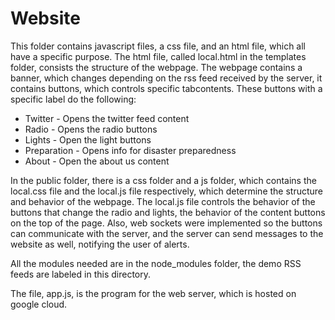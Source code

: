 # Website

This folder contains javascript files, a css file, and an html
file, which all have a specific purpose. The html file, called local.html
in the templates folder, consists the structure of the webpage. The webpage 
contains a banner, which changes depending on the rss feed received by the 
server, it contains buttons, which controls specific tabcontents. These buttons
with a specific label do the following:

- Twitter - Opens the twitter feed content
- Radio - Opens the radio buttons
- Lights - Open the light buttons
- Preparation - Opens info for disaster preparedness
- About - Open the about us content

In the public folder, there is a css folder and a js folder, which contains
the local.css file and the local.js file respectively, which determine the
structure and behavior of the webpage. The local.js file controls the behavior
of the buttons that change the radio and lights, the behavior of the content buttons
on the top of the page. Also, web sockets were implemented so the buttons can communicate
with the server, and the server can send messages to the website as well, notifying
the user of alerts.

All the modules needed are in the node_modules folder, the demo RSS feeds are
labeled in this directory.

The file, app.js, is the program for the web server, which is hosted on
google cloud.
